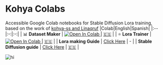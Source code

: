 # Kohya Colabs

Accessible Google Colab notebooks for Stable Diffusion Lora training, based on the work of [kohya-ss and Linaqruf](https://github.com/Linaqruf/kohya-trainer)
|Colab|English|Spanish|
|:--|:-:|:-:|
| 📊 **Dataset Maker** | <a target="_blank" href="https://colab.research.google.com/github/https://colab.research.google.com/github/hollowstrawberry/kohya-colab/blob/main/Dataset_Maker.ipynb"> <img src="https://colab.research.google.com/assets/colab-badge.svg" alt="Open In Colab"/> </a> | [🇪🇸](https://colab.research.google.com/github/hollowstrawberry/kohya-colab/blob/main/Spanish_Dataset_Maker.ipynb) |
| ⭐ **Lora Trainer** | <a target="_blank" href="https://colab.research.google.com/github/https://colab.research.google.com/github/hollowstrawberry/kohya-colab/blob/main/Lora_Trainer.ipynb"> <img src="https://colab.research.google.com/assets/colab-badge.svg" alt="Open In Colab"/> </a> | [🇪🇸](https://colab.research.google.com/github/hollowstrawberry/kohya-colab/blob/main/Spanish_Lora_Trainer.ipynb) |
| **Lora making Guide** | [Click Here](https://civitai.com/models/22530) | - |
| **Stable Diffusion guide** | [Click Here](https://huggingface.co/hollowstrawberry/stable-diffusion-guide/blob/main/README.md#index) | [🇪🇸](https://huggingface.co/hollowstrawberry/stable-diffusion-guide/blob/main/spanish.md#index) |

![hi](https://imagecache.civitai.com/xG1nkqKTMzGDvpLrqFT7WA/33b17b76-1223-4da2-835e-76b9529e7800/width=1919/296376)
